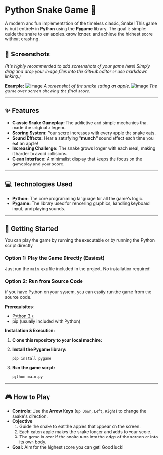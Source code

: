 # Python Snake Game 🐍

A modern and fun implementation of the timeless classic, Snake\! This game is built entirely in **Python** using the **Pygame** library. The goal is simple: guide the snake to eat apples, grow longer, and achieve the highest score without crashing.

## 📸 Screenshots

*(It's highly recommended to add screenshots of your game here\! Simply drag and drop your image files into the GitHub editor or use markdown linking.)*

**Example:**
![image](https://github.com/user-attachments/assets/3a1d0748-e49d-4ab2-b247-cbceac90cb49)
*A screenshot of the snake eating an apple.*
![image](https://github.com/user-attachments/assets/cf6dc202-c0e9-492c-85e1-d410926f8b64)
*The game over screen showing the final score.*

-----

## ✨ Features

  * **Classic Snake Gameplay:** The addictive and simple mechanics that made the original a legend.
  * **Scoring System:** Your score increases with every apple the snake eats.
  * **Sound Effects:** Hear a satisfying **"munch"** sound effect each time you eat an apple\!
  * **Increasing Challenge:** The snake grows longer with each meal, making it harder to avoid collisions.
  * **Clean Interface:** A minimalist display that keeps the focus on the gameplay and your score.

-----

## 💻 Technologies Used

  * **Python:** The core programming language for all the game's logic.
  * **Pygame:** The library used for rendering graphics, handling keyboard input, and playing sounds.

-----

## 🚀 Getting Started

You can play the game by running the executable or by running the Python script directly.

### Option 1: Play the Game Directly (Easiest)

Just run the `main.exe` file included in the project. No installation required\!

### Option 2: Run from Source Code

If you have Python on your system, you can easily run the game from the source code.

**Prerequisites:**

  * [Python 3.x](https://www.python.org/downloads/)
  * pip (usually included with Python)

**Installation & Execution:**

1.  **Clone this repository to your local machine:**

2.  **Install the Pygame library:**

    ```bash
    pip install pygame
    ```

3.  **Run the game script:**

    ```bash
    python main.py
    ```
-----

## 🎮 How to Play

  * **Controls:** Use the **Arrow Keys** (`Up`, `Down`, `Left`, `Right`) to change the snake's direction.
  * **Objective:**
    1.  Guide the snake to eat the apples that appear on the screen.
    2.  Each eaten apple makes the snake longer and adds to your score.
    3.  The game is over if the snake runs into the edge of the screen or into its own body.
  * **Goal:** Aim for the highest score you can get\! Good luck\!
